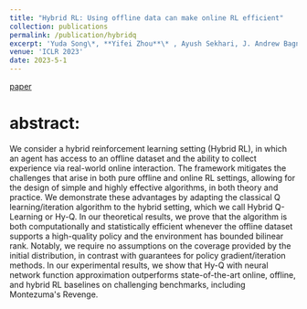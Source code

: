 ```yaml
---
title: "Hybrid RL: Using offline data can make online RL efficient"
collection: publications
permalink: /publication/hybridq
excerpt: 'Yuda Song\*, **Yifei Zhou**\* , Ayush Sekhari, J. Andrew Bagnell, Akshay Krishnamurthy, Wen Sun'
venue: 'ICLR 2023'
date: 2023-5-1
---
```

[paper](https://arxiv.org/abs/2210.06718)
# abstract:
We consider a hybrid reinforcement learning setting (Hybrid RL), in which an agent has access to an offline dataset and the ability to collect experience via real-world online interaction. The framework mitigates the challenges that arise in both pure offline and online RL settings, allowing for the design of simple and highly effective algorithms, in both theory and practice. We demonstrate these advantages by adapting the classical Q learning/iteration algorithm to the hybrid setting, which we call Hybrid Q-Learning or Hy-Q. In our theoretical results, we prove that the algorithm is both computationally and statistically efficient whenever the offline dataset supports a high-quality policy and the environment has bounded bilinear rank. Notably, we require no assumptions on the coverage provided by the initial distribution, in contrast with guarantees for policy gradient/iteration methods. In our experimental results, we show that Hy-Q with neural network function approximation outperforms state-of-the-art online, offline, and hybrid RL baselines on challenging benchmarks, including Montezuma's Revenge. 
